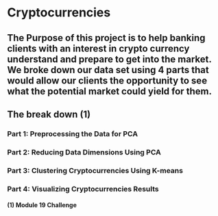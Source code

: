 # Cryptocurrencies

## The Purpose of this project is to help banking clients with an interest in crypto currency understand and prepare to get into the market. We broke down our data set using 4 parts that would allow our clients the opportunity to see what the potential market could yield for them.

## The break down (1)
### Part 1: Preprocessing the Data for PCA
### Part 2: Reducing Data Dimensions Using PCA
### Part 3: Clustering Cryptocurrencies Using K-means
### Part 4: Visualizing Cryptocurrencies Results

#### (1) Module 19 Challenge
